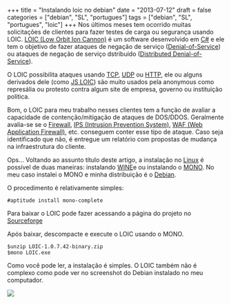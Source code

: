 +++
title = "Instalando loic no debian"
date = "2013-07-12"
draft = false
categories = ["debian", "SL", "portugues"]
tags = ["debian", "SL", "portugues", "loic"]
+++
Nos últimos meses tem ocorrido muitas solicitações de clientes para
fazer testes de carga ou segurança usando LOIC. [LOIC (Low Orbit Ion
Cannon)](https://en.wikipedia.org/wiki/Low_Orbit_Ion_Cannon) é um
software desenvolvido em
[C\#](https://msdn.microsoft.com/en-us/vstudio/hh341490.aspx) e ele tem o
objetivo de fazer ataques de negação de serviço
([Denial-of-Service](https://en.wikipedia.org/wiki/Denial-of-service_attack))
ou ataques de negação de serviço dstribuído ([Distributed
Denial-of-Service](https://en.wikipedia.org/wiki/Denial-of-service_attack)).

O LOIC possibilita ataques usando
[TCP](https://en.wikipedia.org/wiki/Transmission_Control_Protocol),
[UDP](https://en.wikipedia.org/wiki/User_Datagram_Protocol) ou
[HTTP](https://en.wikipedia.org/wiki/Hypertext_Transfer_Protocol), ele
ou alguns derivados dele (como [JS LOIC](https://cisko.fr/)) são muito
usados pela anonymous como represália ou protesto contra algum site de
empresa, governo ou instituição política.

Bom, o LOIC para meu trabalho nesses clientes tem a função de avaliar a
capacidade de contenção/mitigação de ataques de DOS/DDOS. Geralmente
avalia-se se o
[Firewall](https://en.wikipedia.org/wiki/Firewall_(computing)), [IPS
(Intrusion Prevention
System)](https://en.wikipedia.org/wiki/Intrusion_prevention_system), [WAF
(Web Application
Firewall)](https://www.owasp.org/index.php/Web_Application_Firewall),
etc. conseguem conter esse tipo de ataque. Caso seja identificado que
não, é entregue um relatório com propostas de mudança na infraestrutura
do cliente.

Ops… Voltando ao assunto título deste artigo, a instalação no
[Linux](https://www.linuxfoundation.org/) é possível de duas maneiras:
instalando [WINE](https://www.winehq.org/)e ou instalando o
[MONO](https://www.mono-project.com/Main_Page). No meu caso instalei o
MONO e minha distribuição é o [Debian](https://www.debian.org).

O procedimento é relativamente simples:

    #aptitude install mono-complete

Para baixar o LOIC pode fazer acessando a página do projeto no
[Sourceforge](https://sourceforge.net/projects/loic/)

Após baixar, descompacte e execute o LOIC usando o MONO.

    $unzip LOIC-1.0.7.42-binary.zip
    $mono LOIC.exe

Como você pode ler, a instalação é simples. O LOIC também não é complexo
como pode ver no screenshot do Debian instalado no meu computador.

![](/images/loic.png)
